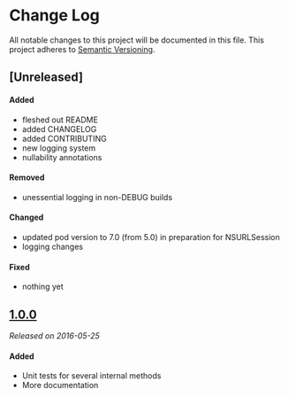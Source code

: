 # Change Log
All notable changes to this project will be documented in this file.
This project adheres to [Semantic Versioning](http://semver.org/).

## [Unreleased]
#### Added
- fleshed out README
- added CHANGELOG
- added CONTRIBUTING
- new logging system
- nullability annotations

#### Removed
- unessential logging in non-DEBUG builds

#### Changed
- updated pod version to 7.0 (from 5.0) in preparation for NSURLSession
- logging changes

#### Fixed
- nothing yet


## [1.0.0](https://github.com/Iterable/iterable-ios-sdk/releases/tag/1.0.0)
 _Released on 2016-05-25_
 
#### Added 
- Unit tests for several internal methods
- More documentation
